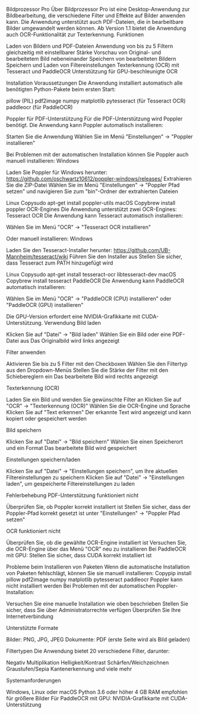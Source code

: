 Bildprozessor Pro
Über
Bildprozessor Pro ist eine Desktop-Anwendung zur Bildbearbeitung, die verschiedene Filter und Effekte auf Bilder anwenden kann. Die Anwendung unterstützt auch PDF-Dateien, die in bearbeitbare Bilder umgewandelt werden können. Ab Version 1.1 bietet die Anwendung auch OCR-Funktionalität zur Texterkennung.
Funktionen

Laden von Bildern und PDF-Dateien
Anwendung von bis zu 5 Filtern gleichzeitig mit einstellbarer Stärke
Vorschau von Original- und bearbeitetem Bild nebeneinander
Speichern von bearbeiteten Bildern
Speichern und Laden von Filtereinstellungen
Texterkennung (OCR) mit Tesseract und PaddleOCR
Unterstützung für GPU-beschleunigte OCR

Installation
Voraussetzungen
Die Anwendung installiert automatisch alle benötigten Python-Pakete beim ersten Start:

pillow (PIL)
pdf2image
numpy
matplotlib
pytesseract (für Tesseract OCR)
paddleocr (für PaddleOCR)

Poppler für PDF-Unterstützung
Für die PDF-Unterstützung wird Poppler benötigt. Die Anwendung kann Poppler automatisch installieren:

Starten Sie die Anwendung
Wählen Sie im Menü "Einstellungen" → "Poppler installieren"

Bei Problemen mit der automatischen Installation können Sie Poppler auch manuell installieren:
Windows

Laden Sie Poppler für Windows herunter: https://github.com/oschwartz10612/poppler-windows/releases/
Extrahieren Sie die ZIP-Datei
Wählen Sie im Menü "Einstellungen" → "Poppler Pfad setzen" und navigieren Sie zum "bin"-Ordner der extrahierten Dateien

Linux
Copysudo apt-get install poppler-utils
macOS
Copybrew install poppler
OCR-Engines
Die Anwendung unterstützt zwei OCR-Engines:
Tesseract OCR
Die Anwendung kann Tesseract automatisch installieren:

Wählen Sie im Menü "OCR" → "Tesseract OCR installieren"

Oder manuell installieren:
Windows

Laden Sie den Tesseract-Installer herunter: https://github.com/UB-Mannheim/tesseract/wiki
Führen Sie den Installer aus
Stellen Sie sicher, dass Tesseract zum PATH hinzugefügt wird

Linux
Copysudo apt-get install tesseract-ocr libtesseract-dev
macOS
Copybrew install tesseract
PaddleOCR
Die Anwendung kann PaddleOCR automatisch installieren:

Wählen Sie im Menü "OCR" → "PaddleOCR (CPU) installieren" oder "PaddleOCR (GPU) installieren"

Die GPU-Version erfordert eine NVIDIA-Grafikkarte mit CUDA-Unterstützung.
Verwendung
Bild laden

Klicken Sie auf "Datei" → "Bild laden"
Wählen Sie ein Bild oder eine PDF-Datei aus
Das Originalbild wird links angezeigt

Filter anwenden

Aktivieren Sie bis zu 5 Filter mit den Checkboxen
Wählen Sie den Filtertyp aus den Dropdown-Menüs
Stellen Sie die Stärke der Filter mit den Schiebereglern ein
Das bearbeitete Bild wird rechts angezeigt

Texterkennung (OCR)

Laden Sie ein Bild und wenden Sie gewünschte Filter an
Klicken Sie auf "OCR" → "Texterkennung (OCR)"
Wählen Sie die OCR-Engine und Sprache
Klicken Sie auf "Text erkennen"
Der erkannte Text wird angezeigt und kann kopiert oder gespeichert werden

Bild speichern

Klicken Sie auf "Datei" → "Bild speichern"
Wählen Sie einen Speicherort und ein Format
Das bearbeitete Bild wird gespeichert

Einstellungen speichern/laden

Klicken Sie auf "Datei" → "Einstellungen speichern", um Ihre aktuellen Filtereinstellungen zu speichern
Klicken Sie auf "Datei" → "Einstellungen laden", um gespeicherte Filtereinstellungen zu laden

Fehlerbehebung
PDF-Unterstützung funktioniert nicht

Überprüfen Sie, ob Poppler korrekt installiert ist
Stellen Sie sicher, dass der Poppler-Pfad korrekt gesetzt ist unter "Einstellungen" → "Poppler Pfad setzen"

OCR funktioniert nicht

Überprüfen Sie, ob die gewählte OCR-Engine installiert ist
Versuchen Sie, die OCR-Engine über das Menü "OCR" neu zu installieren
Bei PaddleOCR mit GPU: Stellen Sie sicher, dass CUDA korrekt installiert ist

Probleme beim Installieren von Paketen
Wenn die automatische Installation von Paketen fehlschlägt, können Sie sie manuell installieren:
Copypip install pillow pdf2image numpy matplotlib pytesseract paddleocr
Poppler kann nicht installiert werden
Bei Problemen mit der automatischen Poppler-Installation:

Versuchen Sie eine manuelle Installation wie oben beschrieben
Stellen Sie sicher, dass Sie über Administratorrechte verfügen
Überprüfen Sie Ihre Internetverbindung

Unterstützte Formate

Bilder: PNG, JPG, JPEG
Dokumente: PDF (erste Seite wird als Bild geladen)

Filtertypen
Die Anwendung bietet 20 verschiedene Filter, darunter:

Negativ
Multiplikation
Helligkeit/Kontrast
Schärfen/Weichzeichnen
Graustufen/Sepia
Kantenerkennung
und viele mehr

Systemanforderungen

Windows, Linux oder macOS
Python 3.6 oder höher
4 GB RAM empfohlen für größere Bilder
Für PaddleOCR mit GPU: NVIDIA-Grafikkarte mit CUDA-Unterstützung
